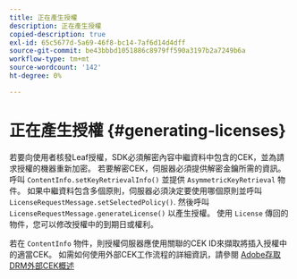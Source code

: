 ```yaml
---
title: 正在產生授權
description: 正在產生授權
copied-description: true
exl-id: 65c5677d-5a69-46f8-bc14-7af6d14d4dff
source-git-commit: be43bbbd1051886c8979ff590a3197b2a7249b6a
workflow-type: tm+mt
source-wordcount: '142'
ht-degree: 0%

---
```


# 正在產生授權 {#generating-licenses}

若要向使用者核發Leaf授權，SDK必須解密內容中繼資料中包含的CEK，並為請求授權的機器重新加密。 若要解密CEK，伺服器必須提供解密金鑰所需的資訊。 呼叫 `ContentInfo.setKeyRetrievalInfo()` 並提供 `AsymmetricKeyRetrieval` 物件。 如果中繼資料包含多個原則，伺服器必須決定要使用哪個原則並呼叫 `LicenseRequestMessage.setSelectedPolicy()`. 然後呼叫 `LicenseRequestMessage.generateLicense()` 以產生授權。 使用 `License` 傳回的物件，您可以修改授權中的到期日或權利。

若在 `ContentInfo` 物件，則授權伺服器應使用關聯的CEK ID來擷取將插入授權中的適當CEK。 如需如何使用外部CEK工作流程的詳細資訊，請參閱 [Adobe存取DRM外部CEK概述](../../../aaxs-drm-xkey-mgmt/aaxs-drm-using-external-cek-overview.md)
